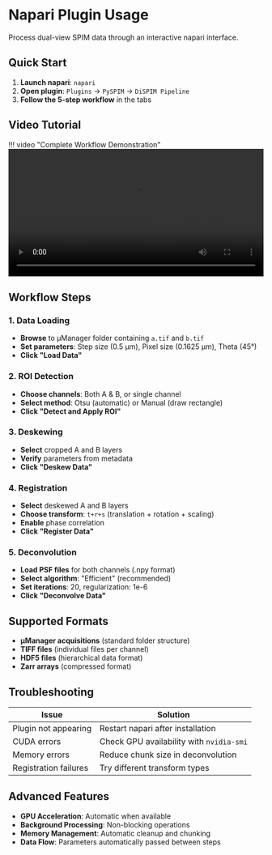 # Napari Plugin Usage

Process dual-view SPIM data through an interactive napari interface.

## Quick Start

1. **Launch napari**: `napari`
2. **Open plugin**: `Plugins` → `PySPIM` → `DiSPIM Pipeline`
3. **Follow the 5-step workflow** in the tabs

## Video Tutorial

!!! video "Complete Workflow Demonstration"
    <video width="100%" controls>
      <source src="../../../media/example_usage.mp4" type="video/mp4">
      Your browser does not support the video tag.
    </video>

## Workflow Steps

### 1. Data Loading
- **Browse** to μManager folder containing `a.tif` and `b.tif`
- **Set parameters**: Step size (0.5 μm), Pixel size (0.1625 μm), Theta (45°)
- **Click "Load Data"**

### 2. ROI Detection
- **Choose channels**: Both A & B, or single channel
- **Select method**: Otsu (automatic) or Manual (draw rectangle)
- **Click "Detect and Apply ROI"**

### 3. Deskewing
- **Select** cropped A and B layers
- **Verify** parameters from metadata
- **Click "Deskew Data"**

### 4. Registration
- **Select** deskewed A and B layers
- **Choose transform**: `t+r+s` (translation + rotation + scaling)
- **Enable** phase correlation
- **Click "Register Data"**

### 5. Deconvolution
- **Load PSF files** for both channels (.npy format)
- **Select algorithm**: "Efficient" (recommended)
- **Set iterations**: 20, regularization: 1e-6
- **Click "Deconvolve Data"**

## Supported Formats

- **μManager acquisitions** (standard folder structure)
- **TIFF files** (individual files per channel)
- **HDF5 files** (hierarchical data format)
- **Zarr arrays** (compressed format)

## Troubleshooting

| **Issue** | **Solution** |
|-----------|--------------|
| Plugin not appearing | Restart napari after installation |
| CUDA errors | Check GPU availability with `nvidia-smi` |
| Memory errors | Reduce chunk size in deconvolution |
| Registration failures | Try different transform types |

## Advanced Features

- **GPU Acceleration**: Automatic when available
- **Background Processing**: Non-blocking operations
- **Memory Management**: Automatic cleanup and chunking
- **Data Flow**: Parameters automatically passed between steps 